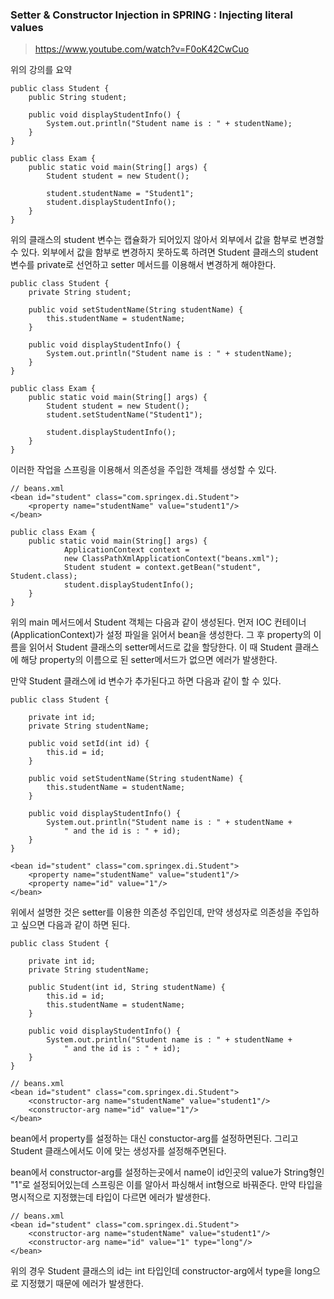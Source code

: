 ### Setter & Constructor Injection in SPRING : Injecting literal values

> https://www.youtube.com/watch?v=F0oK42CwCuo

위의 강의를 요약

```
public class Student {
	public String student;

	public void displayStudentInfo() {
		System.out.println("Student name is : " + studentName);
	}
}
```

```
public class Exam {
	public static void main(String[] args) {
		Student student = new Student();

		student.studentName = "Student1";
		student.displayStudentInfo();
	}
}
```

위의 클래스의 student 변수는 캡슐화가 되어있지 않아서 외부에서 값을 함부로 변경할 수 있다. 외부에서 값을 함부로 변경하지 못하도록 하려면 Student 클래스의 student 변수를 private로 선언하고 setter 메서드를 이용해서 변경하게 해야한다.

```
public class Student {
	private String student;

	public void setStudentName(String studentName) {
		this.studentName = studentName;
	}

	public void displayStudentInfo() {
		System.out.println("Student name is : " + studentName);
	}
}
```

```
public class Exam {
	public static void main(String[] args) {
		Student student = new Student();
		student.setStudentName("Student1");

		student.displayStudentInfo();
	}
}
```

이러한 작업을 스프링을 이용해서 의존성을 주입한 객체를 생성할 수 있다.

```
// beans.xml
<bean id="student" class="com.springex.di.Student">
	<property name="studentName" value="student1"/>
</bean>
```

```
public class Exam {
	public static void main(String[] args) {
			ApplicationContext context = 
			new ClassPathXmlApplicationContext("beans.xml");
			Student student = context.getBean("student", Student.class);
			student.displayStudentInfo();
	}
}
```

위의 main 메서드에서 Student 객체는 다음과 같이 생성된다. 먼저 IOC 컨테이너(ApplicationContext)가 설정 파일을 읽어서 bean을 생성한다. 그 후 property의 이름을 읽어서 Student 클래스의 setter메서드로 값을 할당한다. 이 때 Student 클래스에 해당 property의 이름으로 된 setter메서드가 없으면 에러가 발생한다.

만약 Student 클래스에 id 변수가 추가된다고 하면 다음과 같이 할 수 있다.

```
public class Student {
	
	private int id;
	private String studentName;

	public void setId(int id) {
		this.id = id;
	}

	public void setStudentName(String studentName) {
		this.studentName = studentName;
	}

	public void displayStudentInfo() {
		System.out.println("Student name is : " + studentName +
			" and the id is : " + id);
	}
}
```

```
<bean id="student" class="com.springex.di.Student">
	<property name="studentName" value="student1"/>
	<property name="id" value="1"/>
</bean>
```

위에서 설명한 것은 setter를 이용한 의존성 주입인데, 만약 생성자로 의존성을 주입하고 싶으면 다음과 같이 하면 된다.

```
public class Student {
	
	private int id;
	private String studentName;

	public Student(int id, String studentName) {
		this.id = id;
		this.studentName = studentName;
	}

	public void displayStudentInfo() {
		System.out.println("Student name is : " + studentName +
			" and the id is : " + id);
	}
}
```

```
// beans.xml
<bean id="student" class="com.springex.di.Student">
	<constructor-arg name="studentName" value="student1"/>
	<constructor-arg name="id" value="1"/>
</bean>
```
bean에서 property를 설정하는 대신 constuctor-arg를 설정하면된다. 그리고 Student 클래스에서도 이에 맞는 생성자를 설정해주면된다.

bean에서 constructor-arg를 설정하는곳에서 name이 id인곳의 value가 String형인 "1"로 설정되어있는데 스프링은 이를 알아서 파싱해서 int형으로 바꿔준다. 만약 타입을 명시적으로 지정했는데 타입이 다르면 에러가 발생한다.

```
// beans.xml
<bean id="student" class="com.springex.di.Student">
	<constructor-arg name="studentName" value="student1"/>
	<constructor-arg name="id" value="1" type="long"/>
</bean>
```

위의 경우 Student 클래스의 id는 int 타입인데 constructor-arg에서 type을 long으로 지정했기 때문에 에러가 발생한다.